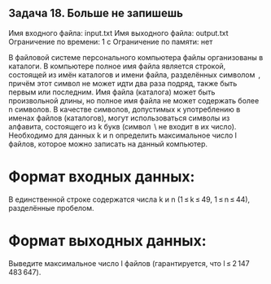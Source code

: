 ## Задача 18. Больше не запишешь

Имя входного файла: input.txt
Имя выходного файла: output.txt
Ограничение по времени: 1 с
Ограничение по памяти: нет

В файловой системе персонального компьютера файлы организованы в каталоги. В компьютере полное имя файла является строкой, состоящей из имён каталогов и имени файла, разделённых символом  \, причём этот символ не может идти два раза подряд, также быть первым или последним. Имя файла (каталога) может быть произвольной длины, но полное имя файла не может содержать более n символов. В качестве символов, допустимых к употреблению в именах файлов (каталогов), могут использоваться символы из алфавита, состоящего из k букв (символ  \ не входит в их число). Необходимо для данных k и n определить максимальное число l файлов, которое можно записать на данный компьютер.

# Формат входных данных:
В единственной строке содержатся числа k и n (1 ≤ k ≤ 49, 1 ≤ n ≤ 44), разделённые пробелом.
# Формат выходных данных:
Выведите максимальное число l файлов (гарантируется, что l ≤ 2 147 483 647).
